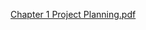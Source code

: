 [Chapter 1 Project Planning.pdf](https://github.com/sukhwinder5035/Project-Management/files/11272110/Chapter.1.Project.Planning.pdf)
